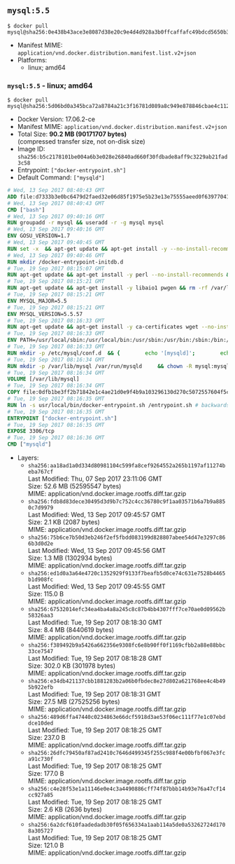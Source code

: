 ## `mysql:5.5`

```console
$ docker pull mysql@sha256:0e438b43ace3e8087d38e20c9e4d4d928a3b0ffcaffafc49bdcd5650b3992068
```

-	Manifest MIME: `application/vnd.docker.distribution.manifest.list.v2+json`
-	Platforms:
	-	linux; amd64

### `mysql:5.5` - linux; amd64

```console
$ docker pull mysql@sha256:5d06bd0a345bca72a8784a21c3f16781d089a8c949e878846cbae4c112f92bbb
```

-	Docker Version: 17.06.2-ce
-	Manifest MIME: `application/vnd.docker.distribution.manifest.v2+json`
-	Total Size: **90.2 MB (90171707 bytes)**  
	(compressed transfer size, not on-disk size)
-	Image ID: `sha256:b5c2178101be004a6b3e028e26840ad660f30fdbade8aff9c3229ab21fad3c58`
-	Entrypoint: `["docker-entrypoint.sh"]`
-	Default Command: `["mysqld"]`

```dockerfile
# Wed, 13 Sep 2017 08:40:43 GMT
ADD file:d7333b3e0bc6479d2faed32e06d85f1975e5b23e13e75555aeed0f639770413b in / 
# Wed, 13 Sep 2017 08:40:43 GMT
CMD ["bash"]
# Wed, 13 Sep 2017 09:40:16 GMT
RUN groupadd -r mysql && useradd -r -g mysql mysql
# Wed, 13 Sep 2017 09:40:16 GMT
ENV GOSU_VERSION=1.7
# Wed, 13 Sep 2017 09:40:45 GMT
RUN set -x 	&& apt-get update && apt-get install -y --no-install-recommends ca-certificates wget && rm -rf /var/lib/apt/lists/* 	&& wget -O /usr/local/bin/gosu "https://github.com/tianon/gosu/releases/download/$GOSU_VERSION/gosu-$(dpkg --print-architecture)" 	&& wget -O /usr/local/bin/gosu.asc "https://github.com/tianon/gosu/releases/download/$GOSU_VERSION/gosu-$(dpkg --print-architecture).asc" 	&& export GNUPGHOME="$(mktemp -d)" 	&& gpg --keyserver ha.pool.sks-keyservers.net --recv-keys B42F6819007F00F88E364FD4036A9C25BF357DD4 	&& gpg --batch --verify /usr/local/bin/gosu.asc /usr/local/bin/gosu 	&& rm -r "$GNUPGHOME" /usr/local/bin/gosu.asc 	&& chmod +x /usr/local/bin/gosu 	&& gosu nobody true 	&& apt-get purge -y --auto-remove ca-certificates wget
# Wed, 13 Sep 2017 09:40:46 GMT
RUN mkdir /docker-entrypoint-initdb.d
# Tue, 19 Sep 2017 08:15:07 GMT
RUN apt-get update && apt-get install -y perl --no-install-recommends && rm -rf /var/lib/apt/lists/*
# Tue, 19 Sep 2017 08:15:21 GMT
RUN apt-get update && apt-get install -y libaio1 pwgen && rm -rf /var/lib/apt/lists/*
# Tue, 19 Sep 2017 08:15:21 GMT
ENV MYSQL_MAJOR=5.5
# Tue, 19 Sep 2017 08:15:21 GMT
ENV MYSQL_VERSION=5.5.57
# Tue, 19 Sep 2017 08:16:33 GMT
RUN apt-get update && apt-get install -y ca-certificates wget --no-install-recommends && rm -rf /var/lib/apt/lists/* 	&& wget "https://cdn.mysql.com/Downloads/MySQL-$MYSQL_MAJOR/mysql-$MYSQL_VERSION-linux-glibc2.12-x86_64.tar.gz" -O mysql.tar.gz 	&& wget "https://cdn.mysql.com/Downloads/MySQL-$MYSQL_MAJOR/mysql-$MYSQL_VERSION-linux-glibc2.12-x86_64.tar.gz.asc" -O mysql.tar.gz.asc 	&& apt-get purge -y --auto-remove ca-certificates wget 	&& export GNUPGHOME="$(mktemp -d)" 	&& gpg --keyserver ha.pool.sks-keyservers.net --recv-keys A4A9406876FCBD3C456770C88C718D3B5072E1F5 	&& gpg --batch --verify mysql.tar.gz.asc mysql.tar.gz 	&& rm -r "$GNUPGHOME" mysql.tar.gz.asc 	&& mkdir /usr/local/mysql 	&& tar -xzf mysql.tar.gz -C /usr/local/mysql --strip-components=1 	&& rm mysql.tar.gz 	&& rm -rf /usr/local/mysql/mysql-test /usr/local/mysql/sql-bench 	&& rm -rf /usr/local/mysql/bin/*-debug /usr/local/mysql/bin/*_embedded 	&& find /usr/local/mysql -type f -name "*.a" -delete 	&& apt-get update && apt-get install -y binutils && rm -rf /var/lib/apt/lists/* 	&& { find /usr/local/mysql -type f -executable -exec strip --strip-all '{}' + || true; } 	&& apt-get purge -y --auto-remove binutils
# Tue, 19 Sep 2017 08:16:33 GMT
ENV PATH=/usr/local/sbin:/usr/local/bin:/usr/sbin:/usr/bin:/sbin:/bin:/usr/local/mysql/bin:/usr/local/mysql/scripts
# Tue, 19 Sep 2017 08:16:33 GMT
RUN mkdir -p /etc/mysql/conf.d 	&& { 		echo '[mysqld]'; 		echo 'skip-host-cache'; 		echo 'skip-name-resolve'; 		echo 'datadir = /var/lib/mysql'; 		echo '!includedir /etc/mysql/conf.d/'; 	} > /etc/mysql/my.cnf
# Tue, 19 Sep 2017 08:16:34 GMT
RUN mkdir -p /var/lib/mysql /var/run/mysqld 	&& chown -R mysql:mysql /var/lib/mysql /var/run/mysqld 	&& chmod 777 /var/run/mysqld
# Tue, 19 Sep 2017 08:16:34 GMT
VOLUME [/var/lib/mysql]
# Tue, 19 Sep 2017 08:16:34 GMT
COPY file:0dfb1be3ff2b71842e1c4ae21d0e9f4b9a103296130d270c5072557604f5ca73 in /usr/local/bin/ 
# Tue, 19 Sep 2017 08:16:35 GMT
RUN ln -s usr/local/bin/docker-entrypoint.sh /entrypoint.sh # backwards compat
# Tue, 19 Sep 2017 08:16:35 GMT
ENTRYPOINT ["docker-entrypoint.sh"]
# Tue, 19 Sep 2017 08:16:35 GMT
EXPOSE 3306/tcp
# Tue, 19 Sep 2017 08:16:36 GMT
CMD ["mysqld"]
```

-	Layers:
	-	`sha256:aa18ad1a0d334d80981104c599fa8cef9264552a265b1197af11274beba767cf`  
		Last Modified: Thu, 07 Sep 2017 23:11:06 GMT  
		Size: 52.6 MB (52595547 bytes)  
		MIME: application/vnd.docker.image.rootfs.diff.tar.gzip
	-	`sha256:fdb8d83dece30495d3d9b7c752c4cc36780c9f1aa03571b6a7b9a8850c7d9979`  
		Last Modified: Wed, 13 Sep 2017 09:45:57 GMT  
		Size: 2.1 KB (2087 bytes)  
		MIME: application/vnd.docker.image.rootfs.diff.tar.gzip
	-	`sha256:75b6ce7b50d3eb246f2ef5fbdd083199d828807abee54d47e3297c866b3d0d2e`  
		Last Modified: Wed, 13 Sep 2017 09:45:56 GMT  
		Size: 1.3 MB (1302934 bytes)  
		MIME: application/vnd.docker.image.rootfs.diff.tar.gzip
	-	`sha256:ed1d0a3a64e4720c1352929f9133f7beafb5d0ce74c631e7528b4465b1d908fc`  
		Last Modified: Wed, 13 Sep 2017 09:45:55 GMT  
		Size: 115.0 B  
		MIME: application/vnd.docker.image.rootfs.diff.tar.gzip
	-	`sha256:67532014efc34ea4ba4a8a245c8c87b4bb4307fff7ce70ae0d09562b58326aa3`  
		Last Modified: Tue, 19 Sep 2017 08:18:30 GMT  
		Size: 8.4 MB (8440619 bytes)  
		MIME: application/vnd.docker.image.rootfs.diff.tar.gzip
	-	`sha256:f389492b9a5426a662356e9308fc6e8b90ff0f1169cfbb2a88e88bbc33ce7547`  
		Last Modified: Tue, 19 Sep 2017 08:18:28 GMT  
		Size: 302.0 KB (301978 bytes)  
		MIME: application/vnd.docker.image.rootfs.diff.tar.gzip
	-	`sha256:e34db421137cbb1881283b2a06b0fbdec8e27d802a621768ee4c4b495b922efb`  
		Last Modified: Tue, 19 Sep 2017 08:18:31 GMT  
		Size: 27.5 MB (27525256 bytes)  
		MIME: application/vnd.docker.image.rootfs.diff.tar.gzip
	-	`sha256:489d6ffa47440c0234863e66dcf5918d3ae53f06ec111f77e1c07ebddce10ded`  
		Last Modified: Tue, 19 Sep 2017 08:18:25 GMT  
		Size: 237.0 B  
		MIME: application/vnd.docker.image.rootfs.diff.tar.gzip
	-	`sha256:26dfc79450af87ad2410c7646d499345f255c988f4e00bfbf067e3fca91c730f`  
		Last Modified: Tue, 19 Sep 2017 08:18:25 GMT  
		Size: 177.0 B  
		MIME: application/vnd.docker.image.rootfs.diff.tar.gzip
	-	`sha256:c4e28f53e1a11146e0e4c3a4490886cff74f87bbb14b93e76a47cf14cc927a85`  
		Last Modified: Tue, 19 Sep 2017 08:18:25 GMT  
		Size: 2.6 KB (2636 bytes)  
		MIME: application/vnd.docker.image.rootfs.diff.tar.gzip
	-	`sha256:6a2dcf610faadedadb30f05f656334a1aab114a5de0a53262724d1708a305727`  
		Last Modified: Tue, 19 Sep 2017 08:18:25 GMT  
		Size: 121.0 B  
		MIME: application/vnd.docker.image.rootfs.diff.tar.gzip

